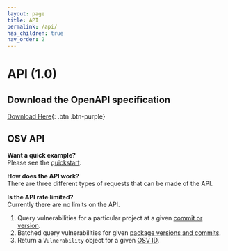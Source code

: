 ```yaml
---
layout: page
title: API
permalink: /api/
has_children: true
nav_order: 2
---
```

# API (1.0)

## Download the OpenAPI specification
[Download Here](https://osv.dev/docs/osv_service_v1.swagger.json){: .btn .btn-purple}

## OSV API
  
**Want a quick example?**  
Please see the [quickstart](api-quickstart.md). 

**How does the API work?**  
There are three different types of requests that can be made of the API. 

**Is the API rate limited?**  
Currently there are no limits on the API. 

1. Query vulnerabilities for a particular project at a given [commit or version](post-v1-query.md).
2. Batched query vulnerabilities for given [package versions and commits](post-v1-queryset.md).
3. Return a `Vulnerability` object for a given [OSV ID](get-v1-vulns.md). 
